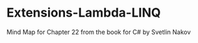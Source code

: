 Extensions-Lambda-LINQ
======================

Mind Map for Chapter 22 from the book for C# by Svetlin Nakov
